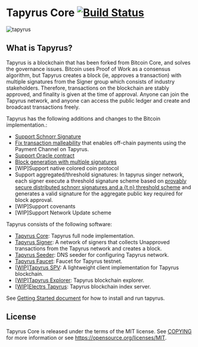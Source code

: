Tapyrus Core [![Build Status](https://github.com/chaintope/tapyrus-core/workflows/CI%20on%20Push/badge.svg?branch=master)](https://github.com/chaintope/tapyrus-core/actions?query=workflow%3A%22CI+on+Push%22)
=====================================

![tapyrus](doc/images/tapyrus-logo.png)

What is Tapyrus?
----------------

Tapyrus is a blockchain that has been forked from Bitcoin Core, and solves the governance issues.
Bitcoin uses Proof of Work as a consensus algorithm, but Tapyrus creates a block (ie, approves a transaction)
with multiple signatures from the Signer group which consists of industry stakeholders.
Therefore, transactions on the blockchain are stably approved, and finality is given at the time of approval.
Anyone can join the Tapyrus network, and anyone can access the public ledger and create and broadcast transactions freely.

Tapyrus has the following additions and changes to the Bitcoin implementation.:

* [Support Schnorr Signature](https://github.com/chaintope/tapyrus-core/tree/master/doc/tapyrus/schnorr_signature.md)
* [Fix transaction malleability](https://github.com/chaintope/tapyrus-core/tree/master/doc/tapyrus/fix_transaction_malleability.md)
that enables off-chain payments using the Payment Channel on Tapyrus.
* [Support Oracle contract](https://github.com/chaintope/tapyrus-core/tree/master/doc/tapyrus/script.md)
* [Block generation with multiple signatures](https://github.com/chaintope/tapyrus-core/tree/master/doc/tapyrus/signedblocks.md)
* [WIP]Support native colored coin protocol
* Support aggregated/threshold signatures: In tapyrus singer network, each signer execute a threshold signature scheme
based on [provably secure distributed schnorr signatures and a {t,n} threshold scheme](http://cacr.uwaterloo.ca/techreports/2001/corr2001-13.ps)
 and generates a valid signature for the aggregate public key required for block approval.
* [WIP]Support covenants
* [WIP]Support Network Update scheme

Tapyrus consists of the following software:

* [Tapyrus Core](https://github.com/chaintope/tapyrus-core): Tapyrus full node implementation.
* [Tapyrus Signer](https://github.com/chaintope/tapyrus-signer): A network of signers that collects Unapproved transactions from the Tapyrus network and creates a block.
* [Tapyrus Seeder](https://github.com/chaintope/tapyrus-seeder): DNS seeder for configuring Tapyrus network.
* [Tapyrus Faucet](https://github.com/chaintope/tapyrus-faucet): Faucet for Tapyrus testnet.
* [[WIP]Tapyrus SPV](https://github.com/chaintope/tapyrus-spv): A lightweight client implementation for Tapyrus blockchain.
* [[WIP]Tapyrus Explorer](https://github.com/chaintope/tapyrus-explorer): Tapyrus blockchain explorer.
* [[WIP]Electrs Tapyrus](https://github.com/chaintope/electrs-tapyrus): Tapyrus blockchain index server.

See [Getting Started document](https://github.com/chaintope/tapyrus-core/blob/master/doc/tapyrus/getting_started.md) for how to install and run tapyrus.

License
-------

Tapyrus Core is released under the terms of the MIT license. See [COPYING](COPYING) for more
information or see https://opensource.org/licenses/MIT.

